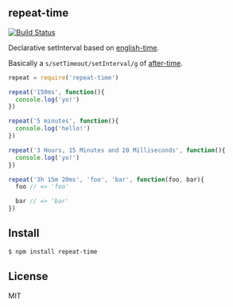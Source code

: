 ## repeat-time

[![Build Status](https://travis-ci.org/shime/repeat-time.svg)](https://travis-ci.org/shime/repeat-time)

Declarative setInterval based on [english-time](http://github.com/azer/english-time).

Basically a `s/setTimeout/setInterval/g` of [after-time](http://github.com/azer/after-time).

```js
repeat = require('repeat-time')

repeat('150ms', function(){
  console.log('yo!')
})

repeat('5 minutes', function(){
  console.log('hello!')
})

repeat('3 Hours, 15 Minutes and 20 Milliseconds', function(){
  console.log('yo!')
})

repeat('3h 15m 20ms', 'foo', 'bar', function(foo, bar){
  foo // => 'foo'

  bar // => 'bar'
})
```

## Install

```bash
$ npm install repeat-time
```

## License

MIT
